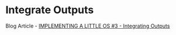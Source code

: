 # Integrate Outputs
Blog Article - [IMPLEMENTING A LITTLE OS #3 - Integrating Outputs](https://medium.com/@mguanuradha/implementing-a-little-os-3-3d52bea7d51b)
